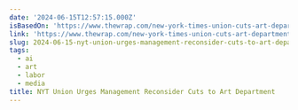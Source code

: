 ```yaml
---
date: '2024-06-15T12:57:15.000Z'
isBasedOn: 'https://www.thewrap.com/new-york-times-union-cuts-art-department-ai/'
link: 'https://www.thewrap.com/new-york-times-union-cuts-art-department-ai/'
slug: 2024-06-15-nyt-union-urges-management-reconsider-cuts-to-art-department
tags:
  - ai
  - art
  - labor
  - media
title: NYT Union Urges Management Reconsider Cuts to Art Department
---
```

 
